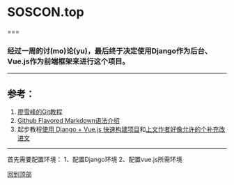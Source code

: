 # SOSCON.top
===

### 经过一周的讨(mo)论(yu)，最后终于决定使用Django作为后台、Vue.js作为前端框架来进行这个项目。
---
## 参考：
1. [廖雪峰的Git教程](https://www.liaoxuefeng.com/wiki/0013739516305929606dd18361248578c67b8067c8c017b000)
2. [Github Flavored Markdown语法介绍](https://github.com/guodongxiaren/README)
3. 起步教程[使用 Django + Vue.js 快速构建项目](https://zhuanlan.zhihu.com/p/24893786)和[上文作者好像允许的个补充改进文](https://cloud.tencent.com/developer/article/1005607)
---
首先需要配置环境：
1、配置Django环境
2、配置vue.js所需环境

[回到顶部](#readme)
